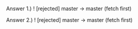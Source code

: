 Answer 1.)
     ! [rejected]        master -> master (fetch first)

Answer 2.)
     ! [rejected]        master -> master (fetch first)